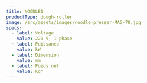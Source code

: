 ```yaml
---
title: NOODLE1
productType: dough-roller
image: /src/assets/images/noodle-presser-MAG-70.jpg
specs:
  - label: Voltage
    value: 220 V, 1-phase
  - label: Puissance
    value: kW
  - label: Dimension
    value: mm
  - label: Poids net
    value: Kg"
---
```

